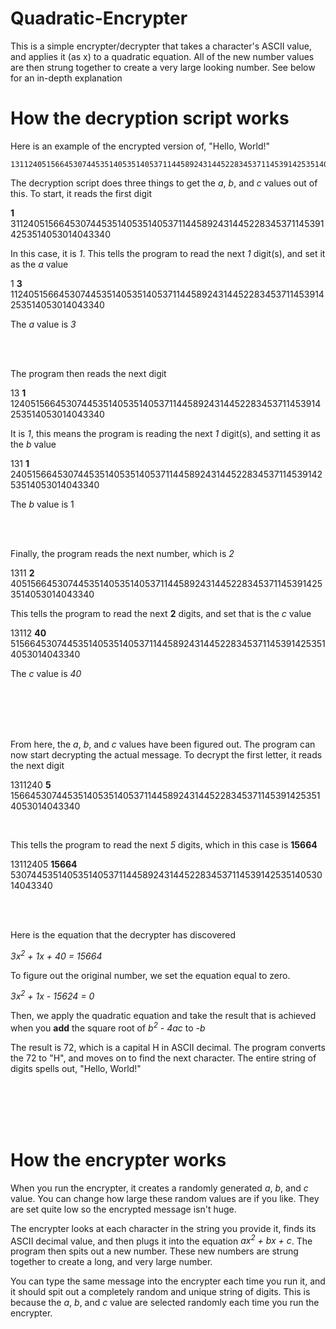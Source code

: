 # Quadratic-Encrypter
This is a simple encrypter/decrypter that takes a character's ASCII value, and applies it (as x) to a quadratic equation. All of the new number values are then strung together to create a very large looking number. See below for an in-depth explanation

# How the decryption script works
Here is an example of the encrypted version of, "Hello, World!"

```
1311240515664530744535140535140537114458924314452283453711453914253514053014043340
```

The decryption script does three things to get the *a*, *b*, and *c* values out of this. To start, it reads the first digit

__1__ 311240515664530744535140535140537114458924314452283453711453914253514053014043340

In this case, it is *1*. This tells the program to read the next *1* digit(s), and set it as the *a* value

1 __3__ 11240515664530744535140535140537114458924314452283453711453914253514053014043340

The *a* value is *3*

<br />
<br />

The program then reads the next digit

13 __1__ 1240515664530744535140535140537114458924314452283453711453914253514053014043340

It is *1*, this means the program is reading the next *1* digit(s), and setting it as the *b* value

131 __1__ 240515664530744535140535140537114458924314452283453711453914253514053014043340

The *b* value is 1

<br />
<br />

Finally, the program reads the next number, which is *2*

1311 __2__ 40515664530744535140535140537114458924314452283453711453914253514053014043340

This tells the program to read the next __2__ digits, and set that is the *c* value

13112 __40__ 515664530744535140535140537114458924314452283453711453914253514053014043340

The *c* value is *40*

<br />
<br />
<br />
<br />

From here, the *a*, *b*, and *c* values have been figured out. The program can now start decrypting the actual message. To decrypt the first letter, it reads the next digit

1311240 __5__ 15664530744535140535140537114458924314452283453711453914253514053014043340

<br />

This tells the program to read the next *5* digits, which in this case is __15664__

13112405 __15664__ 530744535140535140537114458924314452283453711453914253514053014043340

<br />
<br />

Here is the equation that the decrypter has discovered 

*3x<sup>2</sup> + 1x + 40 = 15664*

To figure out the original number, we set the equation equal to zero.

*3x<sup>2</sup> + 1x - 15624 = 0*

Then, we apply the quadratic equation and take the result that is achieved when you __add__ the square root of *b<sup>2</sup> - 4ac* to *-b*

The result is 72, which is a capital H in ASCII decimal. The program converts the 72 to "H", and moves on to find the next character. The entire string of digits spells out, "Hello, World!"

<br />
<br />
<br />
<br />

# How the encrypter works
When you run the encrypter, it creates a randomly generated *a*, *b*, and *c* value. You can change how large these random values are if you like. They are set quite low so the encrypted message isn't huge.

The encrypter looks at each character in the string you provide it, finds its ASCII decimal value, and then plugs it into the equation *ax<sup>2</sup> + bx + c*. The program then spits out a new number. These new numbers are strung together to create a long, and very large number.

You can type the same message into the encrypter each time you run it, and it should spit out a completely random and unique string of digits. This is because the *a*, *b*, and *c* value are selected randomly each time you run the encrypter.
